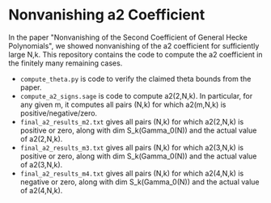 # Nonvanishing a2 Coefficient

In the paper "Nonvanishing of the Second Coefficient of General Hecke Polynomials", we showed nonvanishing of the a2 coefficient for sufficiently large N,k.
This repository contains the code to compute the a2 coefficient in the finitely many remaining cases. 


- `compute_theta.py` is code to verify the claimed theta bounds from the paper. 
- `compute_a2_signs.sage` is code to compute a2(2,N,k). In particular, for any given m, it computes all pairs (N,k) for which a2(m,N,k) is positive/negative/zero.
- `final_a2_results_m2.txt` gives all pairs (N,k) for which a2(2,N,k) is positive or zero, along with dim S_k(Gamma_0(N)) and the actual value of a2(2,N,k). 
- `final_a2_results_m3.txt` gives all pairs (N,k) for which a2(3,N,k) is positive or zero, along with dim S_k(Gamma_0(N)) and the actual value of a2(3,N,k). 
- `final_a2_results_m4.txt` gives all pairs (N,k) for which a2(4,N,k) is negative or zero, along with dim S_k(Gamma_0(N)) and the actual value of a2(4,N,k). 
